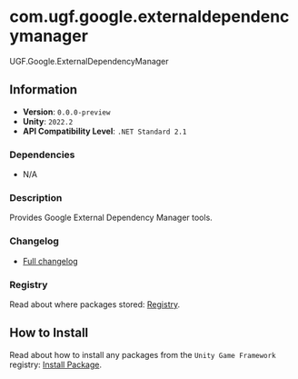 # com.ugf.google.externaldependencymanager

UGF.Google.ExternalDependencyManager

## Information

- **Version**: `0.0.0-preview`
- **Unity**: `2022.2`
- **API Compatibility Level**: `.NET Standard 2.1`

### Dependencies

- N/A


### Description

Provides Google External Dependency Manager tools.

### Changelog

- [Full changelog](changelog.md)

### Registry

Read about where packages stored: [Registry](https://github.com/unity-game-framework/organization/blob/main/docs/registry.md).

## How to Install

Read about how to install any packages from the `Unity Game Framework` registry: [Install Package](https://github.com/unity-game-framework/organization/blob/main/docs/install-packages.md).
